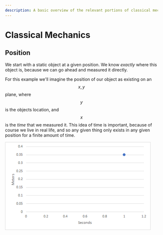 ```yaml
---
description: A basic overview of the relevant portions of classical mechanics
---
```


# Classical Mechanics

## Position

We start with a static object at a given position. We know _exactly_ where this object is, because we can go ahead and measured it directly.

For this example we'll imagine the position of our object as existing on an $$x, y$$ plane, where $$y$$ is the objects location, and $$x$$ is the _time_ that we measured it. This idea of time is important, because of course we live in real life, and so any given thing only exists in any given position for a finite amount of time.

![](../.gitbook/assets/image.png)





